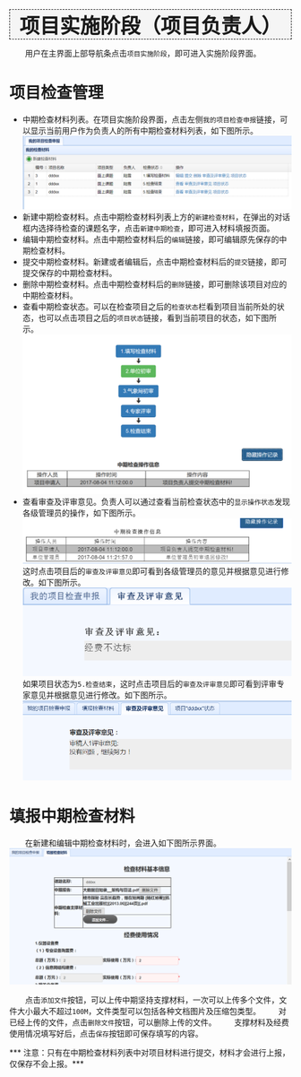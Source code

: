 <div style="text-align:center;border:1px dashed   #000; font-size:36px;font-weight:800;background-color:#F5F5F5">
项目实施阶段（项目负责人）
</div>

　　用户在主界面上部导航条点击`项目实施阶段`，即可进入实施阶段界面。
# 项目检查管理
* 中期检查材料列表。在项目实施阶段界面，点击左侧`我的项目检查申报`链接，可以显示当前用户作为负责人的所有中期检查材料列表，如下图所示。
![](assets/markdown-img-paste-20170803171508965.png)
* 新建中期检查材料。点击中期检查材料列表上方的`新建检查材料`，在弹出的对话框内选择待检查的课题名字，点击`新建中期检查`，即可进入材料填报页面。
* 编辑中期检查材料。点击中期检查材料后的`编辑`链接，即可编辑原先保存的中期检查材料。
* 提交中期检查材料。新建或者编辑后，点击中期检查材料后的`提交`链接，即可提交保存的中期检查材料。
* 删除中期检查材料。点击中期检查材料后的`删除`链接，即可删除该项目对应的中期检查材料。
* 查看中期检查状态。可以在检查项目之后的`检查状态`栏看到项目当前所处的状态，也可以点击项目之后的`项目状态`链接，看到当前项目的状态，如下图所示。
![](assets/markdown-img-paste-20170804111356945.png)
* 查看审查及评审意见。负责人可以通过查看当前检查状态中的`显示操作状态`发现各级管理员的操作，如下图所示。
![](assets/markdown-img-paste-20170804112701442.png)
这时点击项目后的`审查及评审意见`即可看到各级管理员的意见并根据意见进行修改。如下图所示。
![](assets/markdown-img-paste-20170804112753792.png)
如果项目状态为`5.检查结束`，这时点击项目后的`审查及评审意见`即可看到评审专家意见并根据意见进行修改。如下图所示。
![](assets/markdown-img-paste-20170804122519246.png)

# 填报中期检查材料
  　　在新建和编辑中期检查材料时，会进入如下图所示界面。
![](assets/markdown-img-paste-20170804110439472.png)

  　　点击`添加文件`按钮，可以上传中期坚持支撑材料，一次可以上传多个文件，文件大小最大不超过`100M`，文件类型可以包括各种文档图片及压缩包类型。
　　对已经上传的文件，点击`删除文件`按钮，可以删除上传的文件。
　　支撑材料及经费使用情况填写好后，点击`保存`按钮即可保存填写的内容。

*** 注意：只有在中期检查材料列表中对项目材料进行提交，材料才会进行上报，仅保存不会上报。***
